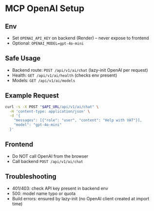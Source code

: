 # MCP OpenAI Setup

## Env
- Set `OPENAI_API_KEY` on backend (Render) – never expose to frontend
- Optional: `OPENAI_MODEL=gpt-4o-mini`

## Safe Usage
- Backend route: `POST /api/v1/ai/chat` (lazy-init OpenAI per request)
- Health: `GET /api/v1/ai/health` (checks env present)
- Models: `GET /api/v1/ai/models`

## Example Request
```bash
curl -s -X POST "$API_URL/api/v1/ai/chat" \
  -H 'content-type: application/json' \
  -d '{
    "messages": [{"role": "user", "content": "Help with VAT"}],
    "model": "gpt-4o-mini"
  }'
```

## Frontend
- Do NOT call OpenAI from the browser
- Call backend `POST /api/v1/ai/chat`

## Troubleshooting
- 401/403: check API key present in backend env
- 500: model name typo or quota
- Build errors: ensured by lazy-init (no OpenAI client created at import time)

